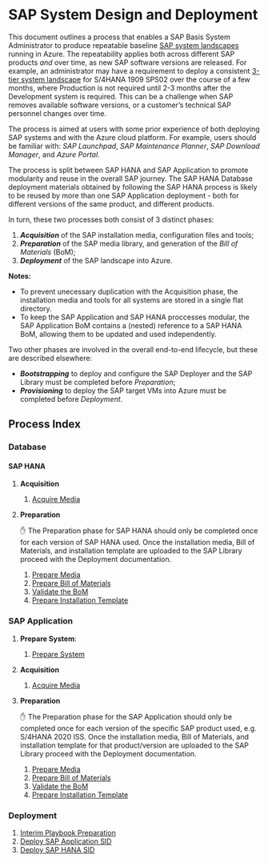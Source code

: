 # SAP System Design and Deployment

This document outlines a process that enables a SAP Basis System Administrator to produce repeatable baseline [SAP system landscapes](https://help.sap.com/doc/saphelp_afs64/6.4/en-US/de/6b0d84f34d11d3a6510000e835363f/content.htm) running in Azure.
The repeatability applies both across different SAP products _and_ over time, as new SAP software versions are released.
For example, an administrator may have a requirement to deploy a consistent [3-tier system landscape](https://help.sap.com/doc/saphelp_afs64/6.4/en-US/de/6b0da2f34d11d3a6510000e835363f/content.htm?no_cache=true) for S/4HANA 1909 SPS02 over the course of a few months, where Production is not required until 2-3 months after the Development system is required.
This can be a challenge when SAP removes available software versions, or a customer’s technical SAP personnel changes over time.

The process is aimed at users with some prior experience of both deploying SAP systems and with the Azure cloud platform.
For example, users should be familiar with: _SAP Launchpad_, _SAP Maintenance Planner_, _SAP Download Manager_, and _Azure Portal_.

The process is split between SAP HANA and SAP Application to promote modularity and reuse in the overall SAP journey.
The SAP HANA Database deployment materials obtained by following the SAP HANA process is likely to be reused by more than one SAP Application deployment - both for different versions of the same product, and different products.

In turn, these two processes both consist of 3 distinct phases:

1. **_Acquisition_** of the SAP installation media, configuration files and tools;
1. **_Preparation_** of the SAP media library, and generation of the _Bill of Materials_ (BoM);
1. **_Deployment_** of the SAP landscape into Azure.

**Notes:**

- To prevent unecessary duplication with the Acquisition phase, the installation media and tools for all systems are stored in a single flat directory.
- To keep the SAP Application and SAP HANA proccesses modular, the SAP Application BoM contains a (nested) reference to a SAP HANA BoM, allowing them to be updated and used independently.

Two other phases are involved in the overall end-to-end lifecycle, but these are described elsewhere:

- **_Bootstrapping_** to deploy and configure the SAP Deployer and the SAP Library must be completed before _Preparation_;
- **_Provisioning_** to deploy the SAP target VMs into Azure must be completed before _Deployment_.

## Process Index

### Database

#### SAP HANA

1. **Acquisition**
   1. [Acquire Media](./hana/acquire-media.md)
1. **Preparation**

   :hand: The Preparation phase for SAP HANA should only be completed once for each version of SAP HANA used.
   Once the installation media, Bill of Materials, and installation template are uploaded to the SAP Library proceed with the Deployment documentation.

   1. [Prepare Media](./hana/prepare-sap-library.md)
   1. [Prepare Bill of Materials](./hana/prepare-bom.md)
   1. [Validate the BoM](./bom-validation.md)
   1. [Prepare Installation Template](./hana/prepare-ini.md)

### SAP Application

1. **Prepare System**:
   1. [Prepare System](./app/prepare-system.md)
1. **Acquisition**
   1. [Acquire Media](./app/acquire-media.md)
1. **Preparation**

   :hand: The Preparation phase for the SAP Application should only be completed once for each version of the specific SAP product used, e.g. S/4HANA 2020 ISS.
   Once the installation media, Bill of Materials, and installation template for that product/version are uploaded to the SAP Library proceed with the Deployment documentation.

   1. [Prepare Media](./app/prepare-sap-library.md)
   1. [Prepare Bill of Materials](./app/prepare-bom.md)
   1. [Validate the BoM](./bom-validation.md)
   1. [Prepare Installation Template](./app/prepare-ini.md)

### Deployment

1. [Interim Playbook Preparation](./interim-playbook-preparation.md)
1. [Deploy SAP Application SID](./app/deploy-sid.md)
1. [Deploy SAP HANA SID](./hana/deploy-sid.md)
